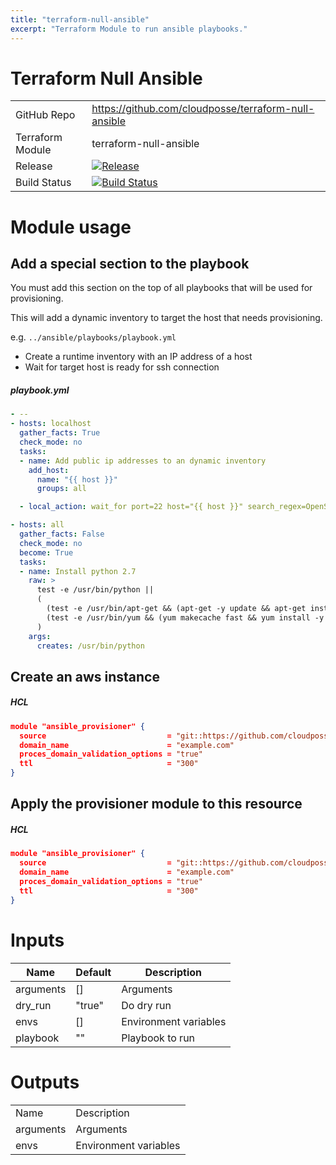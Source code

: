 ```yaml
---
title: "terraform-null-ansible"
excerpt: "Terraform Module to run ansible playbooks."
---
```

# Terraform Null Ansible



|||
|------|------|
|GitHub Repo|https://github.com/cloudposse/terraform-null-ansible|
|Terraform Module|terraform-null-ansible|
|Release|[![Release](https://img.shields.io/github/release/cloudposse/terraform-null-ansible.svg)](https://github.com/cloudposse/terraform-null-ansible/releases)|
|Build Status|[![Build Status](https://travis-ci.org/cloudposse/terraform-null-ansible.svg?branch=master)](https://travis-ci.org/cloudposse/terraform-null-ansible)|


# Module usage

## Add a special section to the playbook

You must add this section on the top of all playbooks that will be used for provisioning.

This will add a dynamic inventory to target the host that needs provisioning.

e.g. `../ansible/playbooks/playbook.yml`

* Create a runtime inventory with an IP address of a host
* Wait for target host is ready for ssh connection

##### playbook.yml
```yaml
- --
- hosts: localhost
  gather_facts: True
  check_mode: no
  tasks:
  - name: Add public ip addresses to an dynamic inventory
    add_host:
      name: "{{ host }}"
      groups: all

  - local_action: wait_for port=22 host="{{ host }}" search_regex=OpenSSH delay=10

- hosts: all
  gather_facts: False
  check_mode: no
  become: True
  tasks:
  - name: Install python 2.7
    raw: >
      test -e /usr/bin/python ||
      (
        (test -e /usr/bin/apt-get && (apt-get -y update && apt-get install -y python)) ||
        (test -e /usr/bin/yum && (yum makecache fast && yum install -y python))
      )
    args:
      creates: /usr/bin/python
```


## Create an aws instance


##### HCL
```json
module "ansible_provisioner" {
  source                           = "git::https://github.com/cloudposse/terraform-null-ansible.git?ref=master"
  domain_name                      = "example.com"
  proces_domain_validation_options = "true"
  ttl                              = "300"
}
```


## Apply the provisioner module to this resource


##### HCL
```json
module "ansible_provisioner" {
  source                           = "git::https://github.com/cloudposse/terraform-null-ansible.git?ref=master"
  domain_name                      = "example.com"
  proces_domain_validation_options = "true"
  ttl                              = "300"
}
```


# Inputs

|Name|Default|Description|
|------|------|------|
|arguments|[]|Arguments|
|dry_run|"true"|Do dry run|
|envs|[]|Environment variables|
|playbook|""|Playbook to run|

# Outputs

|||
|------|------|
|Name|Description|
|arguments|Arguments|
|envs|Environment variables|
